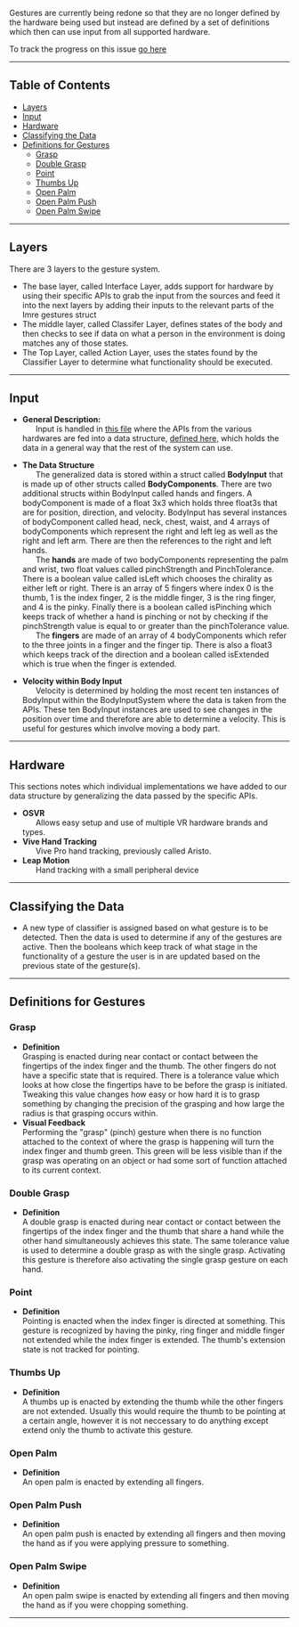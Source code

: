 Gestures are currently being redone so that they are no longer defined by the hardware being used but instead are defined by a set of definitions which then can use input from all supported hardware. 

To track the progress on this issue [go here](https://github.com/maine-imre/handwaver/issues/14)

---

## Table of Contents
* [Layers](SystemDescription.md#layers)
* [Input](SystemDescription.md#input)
* [Hardware](SystemDescription.md#hardware)
* [Classifying the Data](SystemDescription.md#classifying-the-data)
* [Definitions for Gestures](SystemDescription.md#definitions-for-gestures)
     * [Grasp](SystemDescription.md#grasp)
     * [Double Grasp](SystemDescription.md#double-grasp)
     * [Point](SystemDescription.md#point)
     * [Thumbs Up](SystemDescription.md#thumbs-up)
     * [Open Palm](SystemDescription.md#open-palm)
     * [Open Palm Push](SystemDescription.md#open-palm-push)
     * [Open Palm Swipe](SystemDescription.md#open-palm-Swipe)

---

## Layers
There are 3 layers to the gesture system.
* The base layer, called Interface Layer, adds support for hardware by using their specific APIs to grab the input from the sources and feed it into the next layers by adding their inputs to the relevant parts of the Imre gestures struct
* The middle layer, called Classifer Layer, defines states of the body and then checks to see if data on what a person in the environment is doing matches any of those states.
* The Top Layer, called Action Layer, uses the states found by the Classifier Layer to determine what functionality should be executed.

---

## Input
* **General Description:**  
&nbsp;&nbsp;&nbsp;&nbsp;&nbsp; Input is handled in [this file](https://github.com/maine-imre/handwaver/blob/feature/gesture-abstraction/Assets/Scripts/EmbodiedInput/BodyInputDataSystem.cs) where the APIs from the various hardwares are fed into a data structure, [defined here,](https://github.com/maine-imre/handwaver/blob/feature/gesture-abstraction/Assets/Scripts/EmbodiedInput/BodyInput.cs) which holds the data in a general way that the rest of the system can use. 

* **The Data Structure**  
&nbsp;&nbsp;&nbsp;&nbsp;&nbsp; The generalized data is stored within a struct called **BodyInput** that is made up of other structs called **BodyComponents**. There are two additional structs within BodyInput called hands and fingers. A bodyComponent is made of a float 3x3 which holds three float3s that are for position, direction, and velocity. BodyInput has several instances of bodyComponent called head, neck, chest, waist, and 4 arrays of bodyComponents which represent the right and left leg as well as the right and left arm. There are then the references to the right and left hands.  
&nbsp;&nbsp;&nbsp;&nbsp;&nbsp; The **hands** are made of two bodyComponents representing the palm and wrist, two float values called pinchStrength and PinchTolerance. There is a boolean value called isLeft which chooses the chirality as either left or right. There is an array of 5 fingers where index 0 is the thumb, 1 is the index finger, 2 is the middle finger, 3 is the ring finger, and 4 is the pinky. Finally there is a boolean called isPinching which keeps track of whether a hand is pinching or not by checking if the pinchStrength value is equal to or greater than the pinchTolerance value.  
&nbsp;&nbsp;&nbsp;&nbsp;&nbsp; The **fingers** are made of an array of 4 bodyComponents which refer to the three joints in a finger and the finger tip. There is also a float3 which keeps track of the direction and a boolean called isExtended which is true when the finger is extended.
* **Velocity within Body Input**  
&nbsp;&nbsp;&nbsp;&nbsp;&nbsp; Velocity is determined by holding the most recent ten instances of BodyInput within the BodyInputSystem where the data is taken from the APIs. These ten BodyInput instances are used to see changes in the position over time and therefore are able to determine a velocity. This is useful for gestures which involve moving a body part.


---

## Hardware  
This sections notes which individual implementations we have added to our data structure by generalizing the data passed by the specific APIs.
* **OSVR**  
&nbsp;&nbsp;&nbsp;&nbsp;&nbsp; Allows easy setup and use of multiple VR hardware brands and types.
* **Vive Hand Tracking**  
&nbsp;&nbsp;&nbsp;&nbsp;&nbsp; Vive Pro hand tracking, previously called Aristo.
* **Leap Motion**  
&nbsp;&nbsp;&nbsp;&nbsp;&nbsp; Hand tracking with a small peripheral device

---

## Classifying the Data
* A new type of classifier is assigned based on what gesture is to be detected. Then the data is used to determine if any of the gestures are active. Then the booleans which keep track of what stage in the functionality of a gesture the user is in are updated based on the previous state of the gesture(s).

---

## Definitions for Gestures
### Grasp  

* **Definition**  
Grasping is enacted during near contact or contact between the fingertips of the index finger and the thumb. The other fingers do not have a specific state that is required. There is a tolerance value which looks at how close the fingertips have to be before the grasp is initiated. Tweaking this value changes how easy or how hard it is to grasp something by changing the precision of the grasping and how large the radius is that grasping occurs within.  
* **Visual Feedback**  
Performing the "grasp" (pinch) gesture when there is no function attached to the context of where the grasp is happening will turn the index finger and thumb green. This green will be less visible than if the grasp was operating on an object or had some sort of function attached to its current context.  
 
### Double Grasp  
* **Definition**  
A double grasp is enacted during near contact or contact between the fingertips of the index finger and the thumb that share a hand while the other hand simultaneously achieves this state. The same tolerance value is used to determine a double grasp as with the single grasp. Activating this gesture is therefore also activating the single grasp gesture on each hand.
 
### Point  
* **Definition**  
Pointing is enacted when the index finger is directed at something. This gesture is recognized by having the pinky, ring finger and middle finger not extended while the index finger is extended. The thumb's extension state is not tracked for pointing.  

### Thumbs Up  
* **Definition**  
A thumbs up is enacted by extending the thumb while the other fingers are not extended. Usually this would require the thumb to be pointing at a certain angle, however it is not neccessary to do anything except extend only the thumb to activate this gesture.  

### Open Palm
* **Definition**  
An open palm is enacted by extending all fingers.  

### Open Palm Push  
* **Definition**  
An open palm push is enacted by extending all fingers and then moving the hand as if you were applying pressure to something.

### Open Palm Swipe
* **Definition**  
An open palm swipe is enacted by extending all fingers and then moving the hand as if you were chopping something.

---
